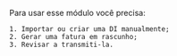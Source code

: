 Para usar esse módulo você precisa:

    1. Importar ou criar uma DI manualmente;
    2. Gerar uma fatura em rascunho;
    3. Revisar a transmiti-la.
